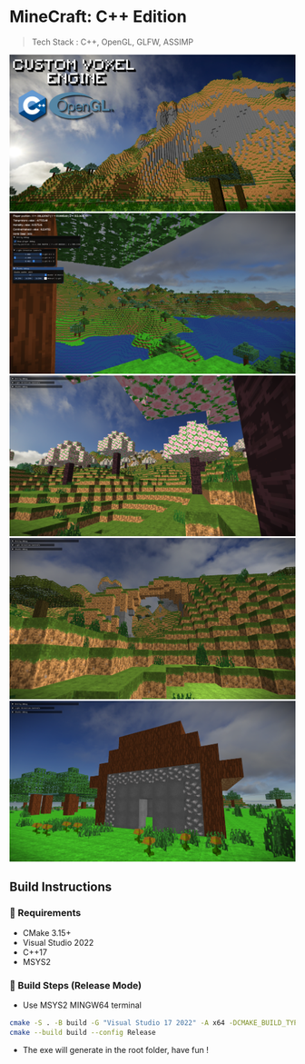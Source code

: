 # MineCraft: C++ Edition

> Tech Stack : C++, OpenGL, GLFW, ASSIMP

![Thumbnail](assets/MinecraftC++.png)
![1](assets/1.png)
![2](assets/2.png)
![3](assets/3.png)
![4](assets/4.png)

## Build Instructions
### 🧰 Requirements
- CMake 3.15+
- Visual Studio 2022
- C++17
- MSYS2 

### 🧾 Build Steps (Release Mode)
- Use MSYS2 MINGW64 terminal
```bash
cmake -S . -B build -G "Visual Studio 17 2022" -A x64 -DCMAKE_BUILD_TYPE=Release
cmake --build build --config Release
```
- The exe will generate in the root folder, have fun !